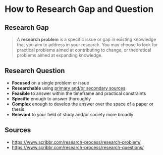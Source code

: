 # How to Research Gap and Question

## Research Gap
> A **research problem** is a specific issue or gap in existing knowledge that you aim to address in your research. You may choose to look for practical problems aimed at contributing to change, or theoretical problems aimed at expanding knowledge.

## Research Question
-   **Focused** on a single problem or issue
-   **Researchable** using [primary and/or secondary sources](https://www.scribbr.com/working-with-sources/primary-and-secondary-sources/)
-   **Feasible** to answer within the timeframe and practical constraints
-   **Specific** enough to answer thoroughly
-   **Complex** enough to develop the answer over the space of a paper or thesis
-   **Relevant** to your field of study and/or society more broadly

## Sources
- https://www.scribbr.com/research-process/research-problem/
- https://www.scribbr.com/research-process/research-questions/